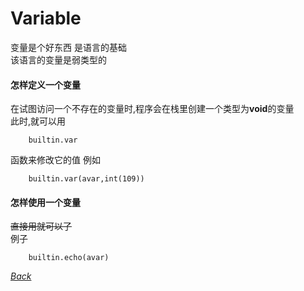 ﻿# Variable
变量是个好东西 是语言的基础  
该语言的变量是弱类型的

#### 怎样定义一个变量
在试图访问一个不存在的变量时,程序会在栈里创建一个类型为**void**的变量  
此时,就可以用  
```
    builtin.var
```
函数来修改它的值
例如
~~~
    builtin.var(avar,int(109))
~~~
#### 怎样使用一个变量
~~直接用就可以了~~  
例子
~~~
    builtin.echo(avar)
~~~


*[Back](README.md)*